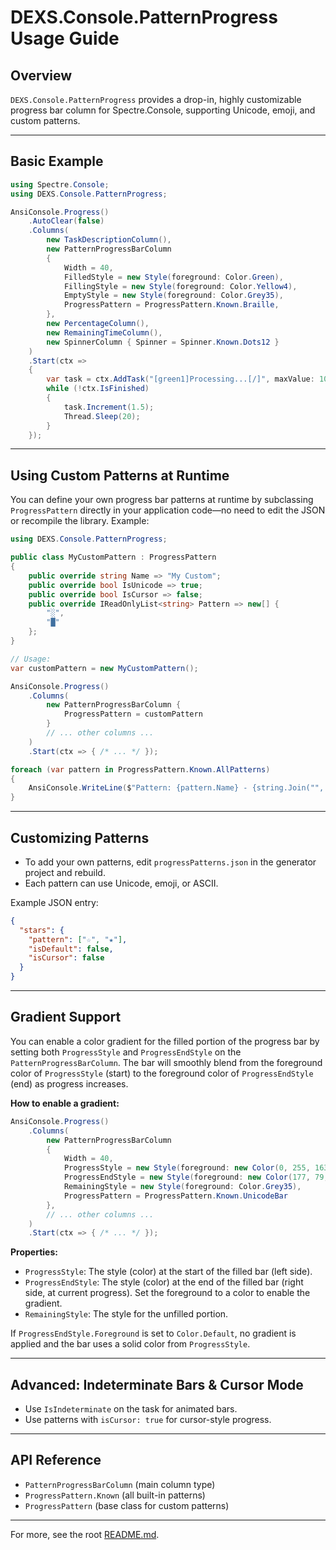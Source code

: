 # DEXS.Console.PatternProgress Usage Guide

## Overview

`DEXS.Console.PatternProgress` provides a drop-in, highly customizable progress bar column for Spectre.Console, supporting Unicode, emoji, and custom patterns.

---

## Basic Example

```csharp
using Spectre.Console;
using DEXS.Console.PatternProgress;

AnsiConsole.Progress()
    .AutoClear(false)
    .Columns(
        new TaskDescriptionColumn(),
        new PatternProgressBarColumn
        {
            Width = 40,
            FilledStyle = new Style(foreground: Color.Green),
            FillingStyle = new Style(foreground: Color.Yellow4),
            EmptyStyle = new Style(foreground: Color.Grey35),
            ProgressPattern = ProgressPattern.Known.Braille,
        },
        new PercentageColumn(),
        new RemainingTimeColumn(),
        new SpinnerColumn { Spinner = Spinner.Known.Dots12 }
    )
    .Start(ctx =>
    {
        var task = ctx.AddTask("[green1]Processing...[/]", maxValue: 100);
        while (!ctx.IsFinished)
        {
            task.Increment(1.5);
            Thread.Sleep(20);
        }
    });
```

---

## Using Custom Patterns at Runtime

You can define your own progress bar patterns at runtime by subclassing `ProgressPattern` directly in your application code—no need to edit the JSON or recompile the library. Example:

```csharp
using DEXS.Console.PatternProgress;

public class MyCustomPattern : ProgressPattern
{
    public override string Name => "My Custom";
    public override bool IsUnicode => true;
    public override bool IsCursor => false;
    public override IReadOnlyList<string> Pattern => new[] { 
        "░", 
        "█"
    };
}

// Usage:
var customPattern = new MyCustomPattern();

AnsiConsole.Progress()
    .Columns(
        new PatternProgressBarColumn { 
            ProgressPattern = customPattern 
        }
        // ... other columns ...
    )
    .Start(ctx => { /* ... */ });
```

```csharp
foreach (var pattern in ProgressPattern.Known.AllPatterns)
{
    AnsiConsole.WriteLine($"Pattern: {pattern.Name} - {string.Join("", pattern.Pattern)}");
}
```

---

## Customizing Patterns

- To add your own patterns, edit `progressPatterns.json` in the generator project and rebuild.
- Each pattern can use Unicode, emoji, or ASCII.

Example JSON entry:

```json
{
  "stars": {
    "pattern": ["☆", "★"],
    "isDefault": false,
    "isCursor": false
  }
}
```

---


## Gradient Support

You can enable a color gradient for the filled portion of the progress bar by setting both `ProgressStyle` and `ProgressEndStyle` on the `PatternProgressBarColumn`. The bar will smoothly blend from the foreground color of `ProgressStyle` (start) to the foreground color of `ProgressEndStyle` (end) as progress increases.

**How to enable a gradient:**

```csharp
AnsiConsole.Progress()
    .Columns(
        new PatternProgressBarColumn
        {
            Width = 40,
            ProgressStyle = new Style(foreground: new Color(0, 255, 163)), // Start color
            ProgressEndStyle = new Style(foreground: new Color(177, 79, 255)), // End color
            RemainingStyle = new Style(foreground: Color.Grey35),
            ProgressPattern = ProgressPattern.Known.UnicodeBar
        },
        // ... other columns ...
    )
    .Start(ctx => { /* ... */ });
```

**Properties:**

- `ProgressStyle`: The style (color) at the start of the filled bar (left side).
- `ProgressEndStyle`: The style (color) at the end of the filled bar (right side, at current progress). Set the foreground to a color to enable the gradient.
- `RemainingStyle`: The style for the unfilled portion.

If `ProgressEndStyle.Foreground` is set to `Color.Default`, no gradient is applied and the bar uses a solid color from `ProgressStyle`.

---

## Advanced: Indeterminate Bars & Cursor Mode

- Use `IsIndeterminate` on the task for animated bars.
- Use patterns with `isCursor: true` for cursor-style progress.

---

## API Reference

- `PatternProgressBarColumn` (main column type)
- `ProgressPattern.Known` (all built-in patterns)
- `ProgressPattern` (base class for custom patterns)

---

For more, see the root [README.md](../README.md).
